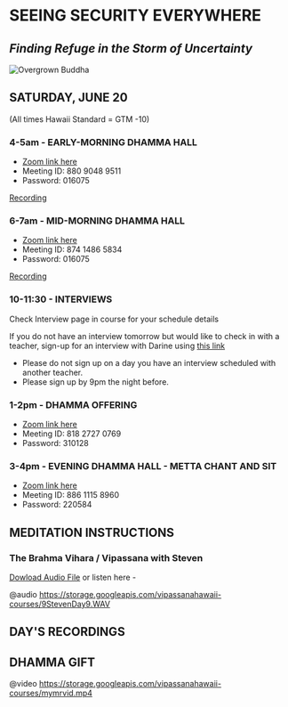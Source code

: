 # SEEING SECURITY EVERYWHERE
## *Finding Refuge in the Storm of Uncertainty*

![Overgrown Buddha](https://storage.googleapis.com/vipassanahawaii-courses/buddha19.jpeg)

## SATURDAY, JUNE 20
(All times Hawaii Standard = GTM -10)

### 4-5am - EARLY-MORNING DHAMMA HALL
- [Zoom link here](https://us02web.zoom.us/j/88090489511?pwd=VFRXY2hYRys4ZUl2UnR2K1daYnd3UT09)
- Meeting ID: 880 9048 9511
- Password: 016075

[Recording](https://us02web.zoom.us/rec/share/xJVJMKrp2nlOYauO-FzUfp47T9zeX6a8hHdM-6ZZz0oLgfllip1OzjOw3G_YqzHQ)


### 6-7am - MID-MORNING DHAMMA HALL
- [Zoom link here](https://us02web.zoom.us/j/87414865834?pwd=Nzl2a3d1Y0g1NldpRmkrTWF0Z2pBQT09)
- Meeting ID: 874 1486 5834
- Password: 016075

[Recording](https://us02web.zoom.us/rec/share/u91vEpHu_DhOf5Hd-lnOcYslOJbCaaa80yYY_PINzhrb-Mb11T32N7ACefol1Gn3)

### 10-11:30 - INTERVIEWS
Check Interview page in course for your schedule details

If you do not have an interview tomorrow but would like to check in with a teacher, sign-up for an interview with Darine using [this link](https://signup.com/go/OnrFSvH)
- Please do not sign up on a day you have an interview scheduled with another teacher.
- Please sign up by 9pm the night before.


### 1-2pm - DHAMMA OFFERING
- [Zoom link here](https://us02web.zoom.us/j/81827270769?pwd=UFRtbW1vcnprNElpWFNOVFlka2RWZz09)
- Meeting ID: 818 2727 0769
- Password: 310128

### 3-4pm - EVENING DHAMMA HALL - METTA CHANT AND SIT
- [Zoom link here](https://us02web.zoom.us/j/88611158960?pwd=MW5zMjRJTFpYV0l5cTVtUzA3YmI5UT09)
- Meeting ID: 886 1115 8960
- Password: 220584

## MEDITATION INSTRUCTIONS

### The Brahma Vihara / Vipassana  with Steven
[Dowload Audio File](https://storage.googleapis.com/vipassanahawaii-courses/9StevenDay9.WAV)
or listen here -

@audio https://storage.googleapis.com/vipassanahawaii-courses/9StevenDay9.WAV

## DAY'S RECORDINGS


## DHAMMA GIFT

@video https://storage.googleapis.com/vipassanahawaii-courses/mymrvid.mp4
